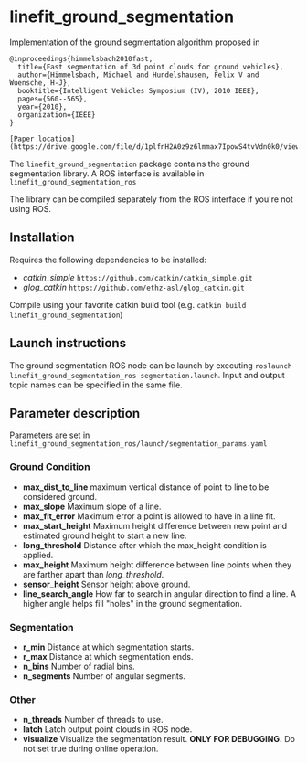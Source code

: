 # linefit_ground_segmentation

Implementation of the ground segmentation algorithm proposed in 
```
@inproceedings{himmelsbach2010fast,
  title={Fast segmentation of 3d point clouds for ground vehicles},
  author={Himmelsbach, Michael and Hundelshausen, Felix V and Wuensche, H-J},
  booktitle={Intelligent Vehicles Symposium (IV), 2010 IEEE},
  pages={560--565},
  year={2010},
  organization={IEEE}
}

[Paper location](https://drive.google.com/file/d/1plfnH2A0z9z6lmmax7IpowS4tvVdn0k0/view)
```
The `linefit_ground_segmentation` package contains the ground segmentation library.
A ROS interface is available in `linefit_ground_segmentation_ros` 

The library can be compiled separately from the ROS interface if you're not using ROS.

## Installation

Requires the following dependencies to be installed:

- *catkin_simple* `https://github.com/catkin/catkin_simple.git` 
- *glog_catkin* `https://github.com/ethz-asl/glog_catkin.git`

Compile using your favorite catkin build tool (e.g. `catkin build linefit_ground_segmentation`)

## Launch instructions

The ground segmentation ROS node can be launch by executing `roslaunch linefit_ground_segmentation_ros segmentation.launch`.
Input and output topic names can be specified in the same file.

## Parameter description

Parameters are set in `linefit_ground_segmentation_ros/launch/segmentation_params.yaml`

### Ground Condition
- **max_dist_to_line**  maximum vertical distance of point to line to be considered ground.
- **max_slope**  Maximum slope of a line.
- **max_fit_error**  Maximum error a point is allowed to have in a line fit.
- **max_start_height**  Maximum height difference between new point and estimated ground height to start a new line.
- **long_threshold**  Distance after which the max_height condition is applied.
- **max_height**  Maximum height difference between line points when they are farther apart than *long_threshold*.
- **sensor_height**  Sensor height above ground.
- **line_search_angle**  How far to search in angular direction to find a line. A higher angle helps fill "holes" in the ground segmentation.

### Segmentation

- **r_min**  Distance at which segmentation starts.
- **r_max**  Distance at which segmentation ends.
- **n_bins**  Number of radial bins.
- **n_segments**  Number of angular segments.

### Other

- **n_threads**  Number of threads to use.
- **latch**  Latch output point clouds in ROS node. 
- **visualize** Visualize the segmentation result. **ONLY FOR DEBUGGING.** Do not set true during online operation.